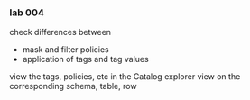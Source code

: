 ### lab 004

check differences between 
- mask and filter policies
- application of tags and tag values

view the tags, policies, etc in the Catalog explorer view on the corresponding schema, table, row
